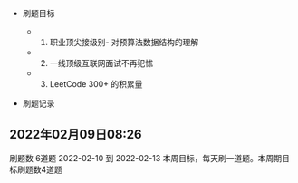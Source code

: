 - 刷题目标
  - 1. 职业顶尖接级别- 对预算法数据结构的理解
  - 2. 一线顶级互联网面试不再犯怵
  - 3. LeetCode 300+ 的积累量

- 刷题记录

2022年02月09日08:26
--------------
刷题数 6道题
2022-02-10 到 2022-02-13 
本周目标，每天刷一道题。本周期目标刷题数4道题

